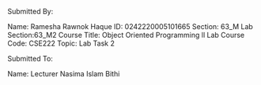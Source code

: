 Submitted By:

Name: Ramesha Rawnok Haque
ID: 0242220005101665
Section: 63_M
Lab Section:63_M2
Course Title: Object Oriented Programming ll Lab
Course Code: CSE222
Topic: Lab Task 2

Submitted To:

Name: Lecturer Nasima Islam Bithi
